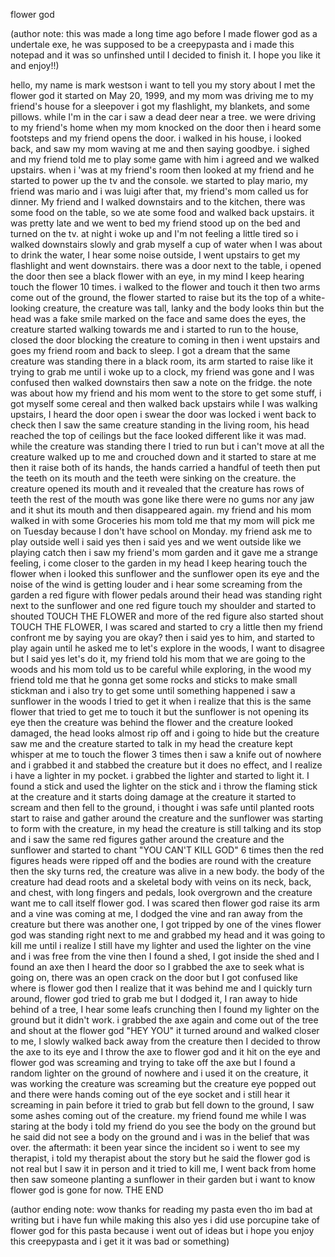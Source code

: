 flower god

(author note: this was made a long time ago before I made flower god as a undertale exe, he was supposed to be a creepypasta and i made this notepad and it was so unfinshed until I decided to finish it. I hope you like it and enjoy!!)

hello, my name is mark westson
i want to tell you my story about I met the flower god 
it started on May 20, 1999, and my mom was driving me to my friend's house for a sleepover
i got my flashlight, my blankets, and some pillows. while I'm in the car i saw a dead deer near a tree. 
we were driving to my friend's home when my mom knocked on the door then i heard some footsteps and my friend opens the door.
i walked in his house, i looked back, and saw my mom waving at me and then saying goodbye. i sighed and my friend told me to play some game with him i agreed and we walked upstairs. when i 'was at my friend's room then looked at my friend and he started to power up the tv and the console. we started to play mario, my friend was mario and i was luigi 
after that, my friend's mom called us for dinner. My friend and I walked downstairs and to the kitchen, there was some food on the table, so we ate some food and walked back upstairs. it was pretty late and we went to bed my friend stood up on the bed and turned on the tv. at night i woke up and I'm not feeling a little tired so i walked downstairs slowly and grab myself a cup of water when I was about to drink the water, I hear some noise outside, I went upstairs to get my flashlight and went downstairs. there was a door next to the table, i opened the door then see a black flower with an eye, in my mind I keep hearing touch the flower 10 times. i walked to the flower and touch it then two arms come out of the ground, the flower started to raise but its the top of a white-looking creature, the creature was tall, lanky and the body looks thin but the head was a fake smile marked on the face and same does the eyes, the creature started walking towards me and i started to run to the house, closed the door blocking the creature to coming in then i went upstairs and goes my friend room and back to sleep. I got a dream that the same creature was standing there in a black room, its arm started to raise like it trying to grab me until i woke up to a clock, my friend was gone and I was confused then walked downstairs then saw a note on the fridge. the note was about how my friend and his mom went to the store to get some stuff, i got myself some cereal and then walked back upstairs while I was walking upstairs, I heard the door open i swear the door was locked i went back to check then I saw the same creature standing in the living room, his head reached the top of ceilings but the face looked different like it was mad. while the creature was standing there I tried to run but i can't move at all the creature walked up to me and crouched down and it started to stare at me then it raise both of its hands, the hands carried a handful of teeth then put the teeth on its mouth and the teeth were sinking on the creature. the creature opened its mouth and it revealed that the creature has rows of teeth the rest of the mouth was gone like there were no gums nor any jaw and it shut its mouth and then disappeared again. my friend and his mom walked in with some Groceries his mom told me that my mom will pick me on Tuesday because I don't have school on Monday. my friend ask me to play outside well i said yes then i said yes and we went outside like we playing catch then i saw my friend's mom garden and it gave me a strange feeling, i come closer to the garden in my head I keep hearing touch the flower when i looked this sunflower and the sunflower open its eye and the noise of the wind is getting louder and i hear some screaming from the garden a red figure with flower pedals around their head was standing right next to the sunflower and one red figure touch my shoulder and started to shouted TOUCH THE FLOWER and more of the red figure also started shout TOUCH THE FLOWER, I was scared and started to cry a little then my friend confront me by saying you are okay? then i said yes to him, and started to play again until he asked me to let's explore in the woods, I want to disagree but I said yes let's do it, my friend told his mom that we are going to the woods and his mom told us to be careful while exploring, in the wood my friend told me that he gonna get some rocks and sticks to make small stickman and i also try to get some until something happened i saw a sunflower in the woods I tried to get it when i realize that this is the same flower that tried to get me to touch it but the sunflower is not opening its eye then the creature was behind the flower and the creature looked damaged, the head looks almost rip off and i going to hide but the creature saw me and the creature started to talk in my head the creature kept whisper at me to touch the flower 3 times then i saw a knife out of nowhere and i grabbed it and stabbed the creature but it does no effect, and I realize i have a lighter in my pocket. i grabbed the lighter and started to light it. I found a stick and used the lighter on the stick and i throw the flaming stick at the creature and it starts doing damage at the creature it started to scream and then fell to the ground, i thought i was safe until planted roots start to raise and gather around the creature and the sunflower was starting to form with the creature, in my head the creature is still talking and its stop and i saw the same red figures gather around the creature and the sunflower and started to chant "YOU CAN'T KILL GOD" 6 times then the red figures heads were ripped off and the bodies are round with the creature then the sky turns red, the creature was alive in a new body. the body of the creature had dead roots and a skeletal body with veins on its neck, back, and chest, with long fingers and pedals, look overgrown and the creature want me to call itself flower god. I was scared then flower god raise its arm and a vine was coming at me, I dodged the vine and ran away from the creature but there was another one, I got tripped by one of the vines flower god was standing right next to me and grabbed my head and it was going to kill me until i realize I still have my lighter and used the lighter on the vine and i was free from the vine then I found a shed, I got inside the shed and I found an axe then I heard the door so I grabbed the axe to seek what is going on, there was an open crack on the door but I got confused like where is flower god then I realize that it was behind me and I quickly turn around, flower god tried to grab me but I dodged it, I ran away to hide behind of a tree, I hear some leafs crunching then I found my lighter on the ground but it didn't work. i grabbed the axe again and come out of the tree and shout at the flower god "HEY YOU"  it turned around and walked closer to me, I slowly walked back away from the creature then I decided to throw the axe to its eye and I throw the axe to flower god and it hit on the eye and flower god was screaming and trying to take off the axe but I found a random lighter on the ground of nowhere and i used it on the creature, it was working the creature was screaming but the creature eye popped out and there were hands coming out of the eye socket and i still hear it screaming in pain before it tried to grab but fell down to the ground, I saw some ashes coming out of the creature. my friend found me while I was staring at the body i told my friend do you see the body on the ground but he said did not see a body on the ground and i was in the belief that was over.  the aftermath: it been year since the incident so i went to see my therapist, i told my therapist about the story but he said the flower god is not real but I saw it in person and it tried to kill me, I went back from home then saw someone planting a sunflower in their garden but i want to know flower god is gone for now.      THE END

(author ending note: wow thanks for reading my pasta even tho im bad at writing but i have fun while making this also yes i did use porcupine take of flower god for this pasta because i went out of ideas but i hope you enjoy this creepypasta and i get it it was bad or something)
